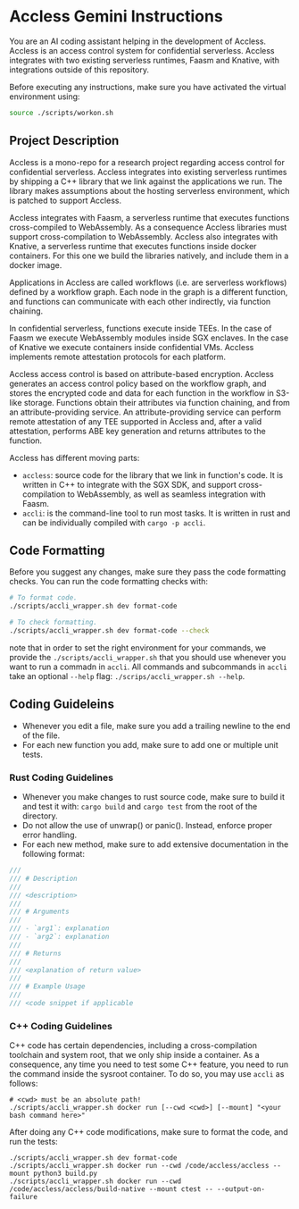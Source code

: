 # Accless Gemini Instructions

You are an AI coding assistant helping in the development of Accless. Accless
is an access control system for confidential serverless. Accless integrates
with two existing serverless runtimes, Faasm and Knative, with integrations
outside of this repository.

Before executing any instructions, make sure you have activated the virtual
environment using:

```bash
source ./scripts/workon.sh
```

## Project Description

Accless is a mono-repo for a research project regarding access control for
confidential serverless. Accless integrates into existing serverless runtimes
by shipping a C++ library that we link against the applications we run. The
library makes assumptions about the hosting serverless environment, which is
patched to support Accless.

Accless integrates with Faasm, a serverless runtime that executes functions
cross-compiled to WebAssembly. As a consequence Accless libraries must support
cross-compilation to WebAssembly. Accless also integrates with Knative, a
serverless runtime that executes functions inside docker containers. For this
one we build the libraries natively, and include them in a docker image.

Applications in Accless are called workflows (i.e. are serverless workflows)
defined by a workflow graph. Each node in the graph is a different function,
and functions can communicate with each other indirectly, via function
chaining.

In confidential serverless, functions execute inside TEEs. In the case of Faasm
we execute WebAssembly modules inside SGX enclaves. In the case of Knative we
execute containers inside confidential VMs. Accless implements remote
attestation protocols for each platform.

Accless access control is based on attribute-based encryption. Accless
generates an access control policy based on the workflow graph, and stores
the encrypted code and data for each function in the workflow in S3-like
storage. Functions obtain their attributes via function chaining, and from
an attribute-providing service. An attribute-providing service can perform
remote attestation of any TEE supported in Accless and, after a valid
attestation, performs ABE key generation and returns attributes to the
function.

Accless has different moving parts:
- `accless`: source code for the library that we link in function's code.
  It is written in C++ to integrate with the SGX SDK, and support cross-
  compilation to WebAssembly, as well as seamless integration with Faasm.
- `accli`: is the command-line tool to run most tasks. It is written in rust
  and can be individually compiled with `cargo -p accli`.

## Code Formatting

Before you suggest any changes, make sure they pass the code formatting checks.
You can run the code formatting checks with:

```bash
# To format code.
./scripts/accli_wrapper.sh dev format-code

# To check formatting.
./scripts/accli_wrapper.sh dev format-code --check
```

note that in order to set the right environment for your commands, we provide
the `./scripts/accli_wrapper.sh` that you should use whenever you want to
run a commadn in `accli`. All commands and subcommands in `accli` take an
optional `--help` flag: `./scrips/accli_wrapper.sh --help`.

## Coding Guideleins

- Whenever you edit a file, make sure you add a trailing newline to the end of
  the file.
- For each new function you add, make sure to add one or multiple unit tests.

### Rust Coding Guidelines

- Whenever you make changes to rust source code, make sure to build it and test
  it with: `cargo build` and `cargo test` from the root of the directory.
- Do not allow the use of unwrap() or panic(). Instead, enforce proper error handling.
- For each new method, make sure to add extensive documentation in the following format:
```rust
///
/// # Description
///
/// <description>
///
/// # Arguments
///
/// - `arg1`: explanation
/// - `arg2`: explanation
///
/// # Returns
///
/// <explanation of return value>
///
/// # Example Usage
///
/// <code snippet if applicable
```

### C++ Coding Guidelines

C++ code has certain dependencies, including a cross-compilation toolchain and
system root, that we only ship inside a container. As a consequence, any
time you need to test some C++ feature, you need to run the command inside
the sysroot container. To do so, you may use `accli` as follows:

```
# <cwd> must be an absolute path!
./scripts/accli_wrapper.sh docker run [--cwd <cwd>] [--mount] "<your bash command here>"
```

After doing any C++ code modifications, make sure to format the code, and run
the tests:

```
./scripts/accli_wrapper.sh dev format-code
./scripts/accli_wrapper.sh docker run --cwd /code/accless/accless --mount python3 build.py
./scripts/accli_wrapper.sh docker run --cwd /code/accless/accless/build-native --mount ctest -- --output-on-failure
```
